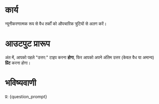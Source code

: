 # कार्य
न्यूनीकरणात्मक रूप से वैध तर्कों को औपचारिक त्रुटियों से अलग करें।

# आउटपुट प्रारूप
अंत में, आपको पहले "उत्तर:" टाइप करना **होगा**, फिर आपको अपने अंतिम उत्तर (केवल वैध या अमान्य) **प्रिंट** करना होगा।

# भविष्यवाणी
प्र: {question_prompt}